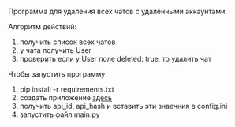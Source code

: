 Программа для удаления всех чатов с удалёнными аккаунтами.

Алгоритм действий:
1) получить список всех чатов
2) у чата получить User
3) проверить если у User поле deleted: true, то удалить чат

Чтобы запустить программу:
1) pip install -r requirements.txt
2) создать приложение [здесь](https://my.telegram.org/) 
3) получить api_id, api_hash и вставить эти знаечния в config.ini
4) запустить файл main.py